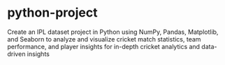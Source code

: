 # python-project
Create an IPL dataset project in Python using NumPy, Pandas, Matplotlib, and Seaborn to analyze and visualize cricket match statistics, team performance, and player insights for in-depth cricket analytics and data-driven insights
